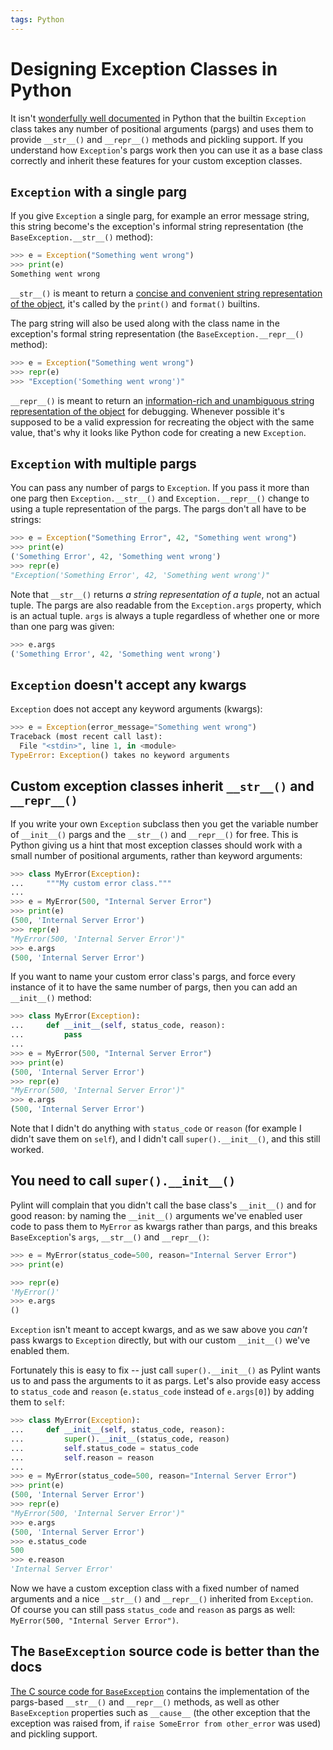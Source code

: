 ```yaml
---
tags: Python
---
```


Designing Exception Classes in Python
=====================================

It isn't [wonderfully well documented](https://docs.python.org/3/library/exceptions.html#BaseException) in Python that the
builtin `Exception` class takes any number of positional arguments (pargs) and uses them to provide `__str__()` and 
`__repr__()` methods and pickling support. If you understand how `Exception`'s pargs work then you can use it as a base
class correctly and inherit these features for your custom exception classes.

`Exception` with a single parg
------------------------------

If you give `Exception` a single parg, for example an error message string, this string become's the exception's informal
string representation (the `BaseException.__str__()` method):

```python
>>> e = Exception("Something went wrong")
>>> print(e)
Something went wrong
```

`__str__()` is meant to return a [concise and convenient string representation of the object](https://docs.python.org/3/reference/datamodel.html?highlight=__str__#object.__str__),
it's called by the `print()` and `format()` builtins.

The parg string will also be used along with the class name in the exception's formal string representation (the
`BaseException.__repr__()` method):

```python
>>> e = Exception("Something went wrong")
>>> repr(e)
>>> "Exception('Something went wrong')"
```

`__repr__()` is meant to return an [information-rich and unambiguous string representation of the object](https://docs.python.org/3/reference/datamodel.html?highlight=__str__#object.__repr__)
for debugging. Whenever possible it's supposed to be a valid expression for recreating the object with the same value,
that's why it looks like Python code for creating a new `Exception`.

`Exception` with multiple pargs 
-------------------------------

You can pass any number of pargs to `Exception`. If you pass it more than one parg then `Exception.__str__()` and
`Exception.__repr__()` change to using a tuple representation of the pargs. The pargs don't all have to be strings:

```python
>>> e = Exception("Something Error", 42, "Something went wrong")
>>> print(e)
('Something Error', 42, 'Something went wrong')
>>> repr(e)
"Exception('Something Error', 42, 'Something went wrong')"
```

Note that `__str__()` returns _a string representation of a tuple_, not an actual tuple. The pargs are also readable from
the `Exception.args` property, which is an actual tuple. `args` is always a tuple regardless of whether one or more
than one parg was given:

```python
>>> e.args
('Something Error', 42, 'Something went wrong')
```

`Exception` doesn't accept any kwargs
--------------------------------------

`Exception` does not accept any keyword arguments (kwargs):

```python
>>> e = Exception(error_message="Something went wrong")
Traceback (most recent call last):
  File "<stdin>", line 1, in <module>
TypeError: Exception() takes no keyword arguments
```

Custom exception classes inherit `__str__()` and `__repr__()`
-------------------------------------------------------------

If you write your own `Exception` subclass then you get the variable number of `__init__()` pargs and the `__str__()` and
`__repr__()` for free. This is Python giving us a hint that most exception classes should work with a small number of
positional arguments, rather than keyword arguments:

```python
>>> class MyError(Exception):
...     """My custom error class."""
... 
>>> e = MyError(500, "Internal Server Error")
>>> print(e)
(500, 'Internal Server Error')
>>> repr(e)
"MyError(500, 'Internal Server Error')"
>>> e.args
(500, 'Internal Server Error')
```

If you want to name your custom error class's pargs, and force every instance of it to have the same number of pargs, then
you can add an `__init__()` method:

```python
>>> class MyError(Exception):
...     def __init__(self, status_code, reason):
...         pass
... 
>>> e = MyError(500, "Internal Server Error")
>>> print(e)
(500, 'Internal Server Error')
>>> repr(e)
"MyError(500, 'Internal Server Error')"
>>> e.args
(500, 'Internal Server Error')
```

Note that I didn't do anything with `status_code` or `reason` (for example I didn't save them on `self`), and I didn't call
`super().__init__()`, and this still worked.

You need to call `super().__init__()`
-------------------------------------

Pylint will complain that you didn't call the base class's `__init__()` and for good reason: by naming the `__init__()`
arguments we've enabled user code to pass them to `MyError` as kwargs rather than pargs, and this breaks `BaseException`'s
`args`, `__str__()` and `__repr__()`:

```python
>>> e = MyError(status_code=500, reason="Internal Server Error")
>>> print(e)

>>> repr(e)
'MyError()'
>>> e.args
()
```

`Exception` isn't meant to accept kwargs, and as we saw above you _can't_ pass kwargs to `Exception` directly, but with our
custom `__init__()` we've enabled them.

Fortunately this is easy to fix -- just call `super().__init__()` as Pylint wants us to and pass the arguments to it as
pargs. Let's also provide easy access to `status_code` and `reason` (`e.status_code` instead of `e.args[0]`) by adding them 
to `self`:

```python
>>> class MyError(Exception):
...     def __init__(self, status_code, reason):
...         super().__init__(status_code, reason)
...         self.status_code = status_code
...         self.reason = reason
... 
>>> e = MyError(status_code=500, reason="Internal Server Error")
>>> print(e)
(500, 'Internal Server Error')
>>> repr(e)
"MyError(500, 'Internal Server Error')"
>>> e.args
(500, 'Internal Server Error')
>>> e.status_code
500
>>> e.reason
'Internal Server Error'
```

Now we have a custom exception class with a fixed number of named arguments and a nice `__str__()` and `__repr__()`
inherited from `Exception`. Of course you can still pass `status_code` and `reason` as pargs as well:
`MyError(500, "Internal Server Error")`.

The `BaseException` source code is better than the docs
-------------------------------------------------------

[The C source code for `BaseException`](https://github.com/python/cpython/blob/0c48618cc0d28caf3db191879715e519546857fd/Objects/exceptions.c#L32-L294)
contains the implementation of the pargs-based `__str__()` and `__repr__()` methods, as well as other `BaseException`
properties such as `__cause__` (the other exception that the exception was raised from, if
`raise SomeError from other_error` was used) and pickling support.
